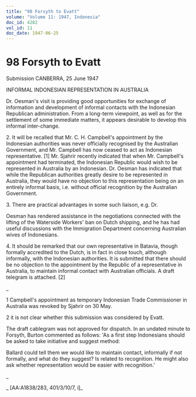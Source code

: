 ```yaml
---
title: "98 Forsyth to Evatt"
volume: "Volume 11: 1947, Indonesia"
doc_id: 4282
vol_id: 11
doc_date: 1947-06-25
---
```


# 98 Forsyth to Evatt

Submission CANBERRA, 25 June 1947

INFORMAL INDONESIAN REPRESENTATION IN AUSTRALIA

Dr. Oesman's visit is providing good opportunities for exchange of information and development of informal contacts with the Indonesian Republican administration. From a long-term viewpoint, as well as for the settlement of some immediate matters, it appears desirable to develop this informal inter-change.

2\. It will be recalled that Mr. C. H. Campbell's appointment by the Indonesian authorities was never officially recognised by the Australian Government, and Mr. Campbell has now ceased to act as Indonesian representative. [1] Mr. Sjahrir recently indicated that when Mr. Campbell's appointment had terminated, the Indonesian Republic would wish to be represented in Australia by an Indonesian. Dr. Oesman has indicated that while the Republican authorities greatly desire to be represented in Australia, they would have no objection to this representation being on an entirely informal basis, i.e. without official recognition by the Australian Government.

3\. There are practical advantages in some such liaison, e.g. Dr.

Oesman has rendered assistance in the negotiations connected with the lifting of the Waterside Workers' ban on Dutch shipping, and he has had useful discussions with the Immigration Department concerning Australian wives of Indonesians.

4\. It should be remarked that our own representative in Batavia, though formally accredited to the Dutch, is in fact in close touch, although informally, with the Indonesian authorities. It is submitted that there should be no objection to the appointment by the Republic of a representative in Australia, to maintain informal contact with Australian officials. A draft telegram is attached. [2]

_

1 Campbell's appointment as temporary Indonesian Trade Commissioner in Australia was revoked by Sjahrir on 30 May.

2 it is not clear whether this submission was considered by Evatt.

The draft cablegram was not approved for dispatch. In an undated minute to Forsyth, Burton commented as follows: 'As a first step Indonesians should be asked to take initiative and suggest method:

Ballard could tell them we would like to maintain contact, informally if not formally, and what do they suggest? Is related to recognition. He might also ask whether representation would be easier with recognition.'

_

_ [AA:A1838/283, 401/3/10/7, i]_
